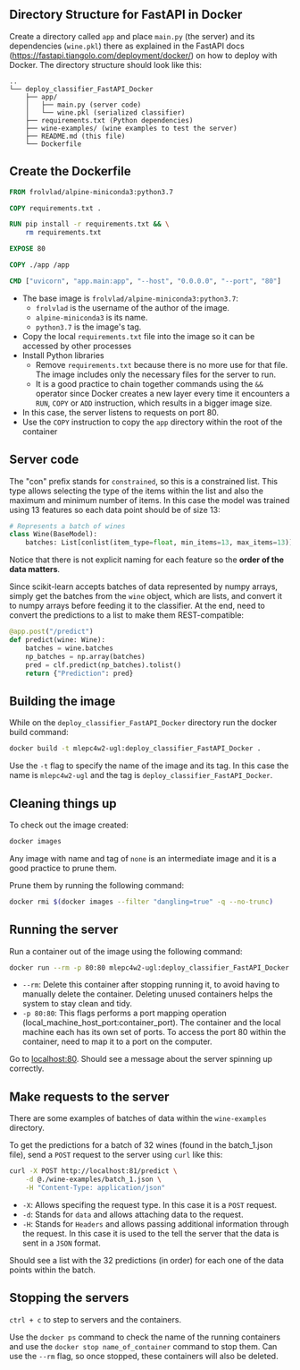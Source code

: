 ## Directory Structure for FastAPI in Docker

Create a directory called `app` and place `main.py` (the server) and its dependencies (`wine.pkl`) there as explained in the FastAPI docs (https://fastapi.tiangolo.com/deployment/docker/) on how to deploy with Docker. The directory structure should look like this:

```
..
└── deploy_classifier_FastAPI_Docker
    ├── app/
    │   ├── main.py (server code)
    │   └── wine.pkl (serialized classifier)
    ├── requirements.txt (Python dependencies)
    ├── wine-examples/ (wine examples to test the server)
    ├── README.md (this file)
    └── Dockerfile
```

## Create the Dockerfile

```Dockerfile
FROM frolvlad/alpine-miniconda3:python3.7

COPY requirements.txt .

RUN pip install -r requirements.txt && \
	rm requirements.txt

EXPOSE 80

COPY ./app /app

CMD ["uvicorn", "app.main:app", "--host", "0.0.0.0", "--port", "80"]
```

- The base image is `frolvlad/alpine-miniconda3:python3.7`:
    - `frolvlad` is the username of the author of the image.
    - `alpine-miniconda3` is its name.
    - `python3.7` is the image's tag.
- Copy the local `requirements.txt` file into the image so it can be accessed by other processes
- Install Python libraries
    - Remove `requirements.txt` because there is no more use for that file. The image includes only the necessary files for the server to run.
    - It is a good practice to chain together commands using the `&&` operator since Docker creates a new layer every time it encounters a `RUN`, `COPY` or `ADD` instruction, which results in a bigger image size.
- In this case, the server listens to requests on port 80.
- Use the `COPY` instruction to copy the `app` directory within the root of the container

## Server code

The "con" prefix stands for `constrained`, so this is a constrained list. This type allows selecting the type of the items within the list and also the maximum and minimum number of items. In this case the model was trained using 13 features so each data point should be of size 13:

```python
# Represents a batch of wines
class Wine(BaseModel):
    batches: List[conlist(item_type=float, min_items=13, max_items=13)]
```

Notice that there is not explicit naming for each feature so the **order of the data matters**.

Since scikit-learn accepts batches of data represented by numpy arrays, simply get the batches from the `wine` object, which are lists, and convert it to numpy arrays before feeding it to the classifier. At the end, need to convert the predictions to a list to make them REST-compatible:

```python
@app.post("/predict")
def predict(wine: Wine):
    batches = wine.batches
    np_batches = np.array(batches)
    pred = clf.predict(np_batches).tolist()
    return {"Prediction": pred}
```

## Building the image

While on the `deploy_classifier_FastAPI_Docker` directory run the docker build command:

```bash
docker build -t mlepc4w2-ugl:deploy_classifier_FastAPI_Docker . 
```

Use the `-t` flag to specify the name of the image and its tag. In this case the name is `mlepc4w2-ugl` and the tag is `deploy_classifier_FastAPI_Docker`.

## Cleaning things up

To check out the image created:

```bash
docker images
```

Any image with name and tag of `none` is an intermediate image and it is a good practice to prune them. 

Prune them by running the following command:

```bash
docker rmi $(docker images --filter "dangling=true" -q --no-trunc)
```

## Running the server

Run a container out of the image using the following command:

```bash
docker run --rm -p 80:80 mlepc4w2-ugl:deploy_classifier_FastAPI_Docker
```

- `--rm`: Delete this container after stopping running it, to avoid having to manually delete the container. Deleting unused containers helps the system to stay clean and tidy.
- `-p 80:80`: This flags performs a port mapping operation (local_machine_host_port:container_port). The container and the local machine each has its own set of ports. To access the port 80 within the container, need to map it to a port on the computer.

Go to [localhost:80](http://localhost:80). Should see a message about the server spinning up correctly.

## Make requests to the server

There are some examples of batches of data within the `wine-examples` directory. 

To get the predictions for a batch of 32 wines (found in the batch_1.json file), send a `POST` request to the server using `curl` like this:

```bash
curl -X POST http://localhost:81/predict \
    -d @./wine-examples/batch_1.json \
    -H "Content-Type: application/json"
```

- `-X`: Allows specifing the request type. In this case it is a `POST` request.
- `-d`: Stands for `data` and allows attaching data to the request.
- `-H`: Stands for `Headers` and allows passing additional information through the request. In this case it is used to the tell the server that the data is sent in a `JSON` format.

Should see a list with the 32 predictions (in order) for each one of the data points within the batch.

## Stopping the servers

`ctrl + c` to step to servers and the containers.

Use the `docker ps` command to check the name of the running containers and use the `docker stop name_of_container` command to stop them. Can use the `--rm` flag, so once stopped, these containers will also be deleted.
